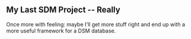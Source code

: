 My Last SDM Project -- Really
----------------------------

Once more with feeling: maybe I'll get more stuff right and end up with
a more useful framework for a DSM database.
